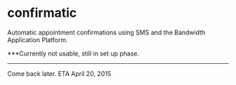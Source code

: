 # confirmatic
Automatic appointment confirmations using SMS and the Bandwidth Application Platform.

***Currently not usable, still in set up phase.
***

Come back later.  ETA April 20, 2015
